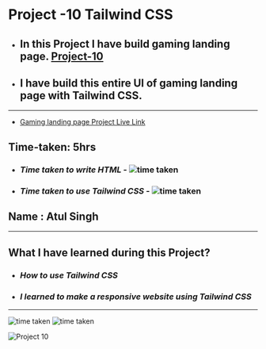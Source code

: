 # Project -10 Tailwind CSS

- ## In this Project I have build gaming landing page. [Project-10](https://fsjs2-12th-dec-project-10.netlify.app/)

- ## I have build this entire UI of gaming landing page with Tailwind CSS.

---

- [Gaming landing page Project Live Link](https://fsjs2-12th-dec-project-10.netlify.app/)

## Time-taken: 5hrs

- ### _Time taken to write HTML_ - ![time taken](https://img.shields.io/badge/01-hrs-orange)

- ### _Time taken to use Tailwind CSS_ - ![time taken](https://img.shields.io/badge/04-hrs-orange)

## Name : Atul Singh

---

## What I have learned during this Project?

- ### _How to use Tailwind CSS_

- ### _I learned to make a responsive website using Tailwind CSS_

---

![time taken](https://img.shields.io/badge/Project-10-green) ![time taken](https://img.shields.io/badge/Gaming%20Landing%20Page-Tailwind%20%26%20CSS-blue)

![Project 10](./Gaming%20Landing%20Page.png)
